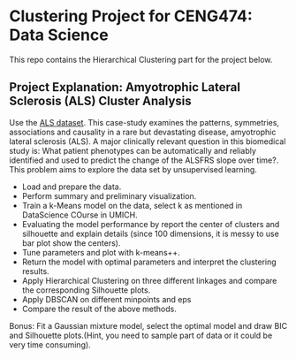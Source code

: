 # Clustering Project for CENG474: Data Science

This repo contains the Hierarchical Clustering part for the project below.

## Project Explanation: Amyotrophic Lateral Sclerosis (ALS) Cluster Analysis

Use the [ALS dataset](https://umich.instructure.com/courses/38100/files/folder/Case_Studies/15_ALS_CaseStudy). This case-study examines the patterns, symmetries, associations and causality in a rare but devastating disease, amyotrophic lateral sclerosis (ALS). A major clinically relevant question in this biomedical study is: What patient phenotypes can be automatically and reliably identified and used to predict the change of the ALSFRS slope over time?. This problem aims to explore the data set by unsupervised learning.

- Load and prepare the data.
- Perform summary and preliminary visualization.
- Train a k-Means model on the data, select k as mentioned in DataScience COurse in UMICH.
- Evaluating the model performance by report the center of clusters and silhouette and explain details (since 100 dimensions, it is messy to use bar plot show the centers).
- Tune parameters and plot with k-means++.
- Return the model with optimal parameters and interpret the clustering results.
- Apply Hierarchical Clustering on three different linkages and compare the corresponding Silhouette plots.
- Apply DBSCAN on different minpoints and eps
- Compare the result of the above methods.

Bonus: Fit a Gaussian mixture model, select the optimal model and draw BIC and Silhouette plots.(Hint, you need to sample part of data or it could be very time consuming).